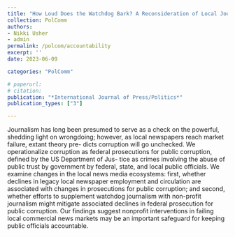 ```yaml
---
title: "How Loud Does the Watchdog Bark? A Reconsideration of Local Journalism, News Non-profits, and Political Corruption"
collection: PolComm
authors: 
- Nikki Usher
- admin
permalink: /polcom/accountability
excerpt: ''
date: 2023-06-09

categories: "PolComm"

# paperurl: 
# citation:
publication: "*International Journal of Press/Politics*"
publication_types: ["3"]

---
```


Journalism has long been presumed to serve as a check on the powerful, shedding
light on wrongdoing; however, as local newspapers reach market failure, extant theory
pre- dicts corruption will go unchecked. We operationalize corruption as federal
prosecutions for public corruption, defined by the US Department of Jus- tice as crimes
involving the abuse of public trust by government by federal, state, and local public
officials. We examine changes in the local news media ecosystems: first, whether
declines in legacy local newspaper employment and circulation are associated with
changes in prosecutions for public corruption; and second, whether efforts to supplement
watchdog journalism with non-profit journalism might mitigate associated
declines in federal prosecution for public corruption. Our findings suggest nonprofit
interventions in failing local commercial news markets may be an important safeguard
for keeping public officials accountable.
